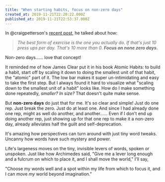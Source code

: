 ```yaml
---
title: "When starting habits, focus on non-zero days"
created_at: 2019-11-21T22:20:22.000Z
published_at: 2019-11-21T22:53:37.000Z
---
```

In @craigpetterson's [recent post](https://200wordsaday.com/words/fitness-and-tracking-314475dd5b1a5c92e8), he talked about how: 

  

> _The best form of exercise is the one you actually do. If that's just 10 press ups per day. That's 10 more than 0._ _**Focus on none zero days.**_

  

Non-zero days...... love that concept! 

  

It reminded me of how James Clear put it in his book Atomic Habits: to build a habit, start off by scaling it down to doing the smallest unit of that habit, the "atomic" part of it. The low bar makes it super un-intimidating and easy to take the first step. But I always found it hard to visualize what "scaling down to the smallest unit of a habit" looks like. How do I make something done repeatedly, _smaller? In size?_ That doesn't quite make sense. 

  

But **non-zero days** do just that for me. It's so clear and simple! Just do one rep. Just break the zero. Just do at least one. And since I had already done one rep, might as well do another, and another...... Even if I don't end up doing another rep, just showing up for that one rep to make it a non-zero day, already alleviates half the guilt and self-deprecation. 

  

It's amazing how perspectives can turn around with just tiny word tweaks. Uncanny how words have such mystery and power. 

  

Life's largeness moves on the tiny, invisible levers of words, spoken or unspoken. Just like how Archimedes said, "Give me a lever long enough and a fulcrum on which to place it, and I shall move the world," I'll say, 

  

"Choose my words well and a spot within my life from which to focus it, and I can move _my_ world beyond imagination."
